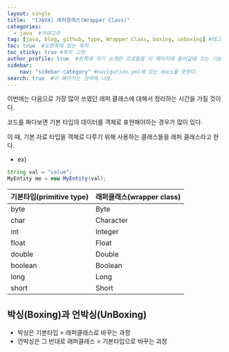```yaml
---
layout: single
title:  "[JAVA] 래퍼클래스(Wrapper Class)"
categories: 
  - java  #카테고리
tag: [java, blog, github, type, Wrapper Class, boxing, unboxing] #태그
toc: true  #오른쪽에 있는 목차
toc_sticky: true #목차 고정
author_profile: true  #왼쪽에 자기 소개란 프로필을 이 페이지에 들어갈때 끄는 기능
sidebar:
    nav: "sidebar-category" #navigation.yml에 있는 docs를 뜻한다.
search: true  #이 페이지는 검색에 나옴.
---
```


이번에는 다음으로 가장 많이 쓰였던 래퍼 클래스에 대해서 정리하는 시간을 가질 것이다.

코드를 짜다보면 기본 타입의 데이터를 객체로 표현해야하는 경우가 많이 있다.

이 때, 기본 자료 타입을 객체로 다루기 위해 사용하는 클래스들을 래퍼 클래스라고 한다.
- ex) 

```java
String val = "value";
MyEntity me = new MyEntity(val);
```

|기본타입(primitive type)|래퍼클래스(wrapper class)|
|---|---|
|byte|Byte|
|char|Character|
|int|Integer|
|float|Float|
|double|Double|
|boolean|Boolean|
|long|Long|
|short|Short|

## 박싱(Boxing)과 언박싱(UnBoxing)

- 박싱은 기본타입 > 래퍼클래스로 바꾸는 과정
- 언박싱은 그 반대로 래퍼클래스 > 기본타입으로 바꾸는 과정
  